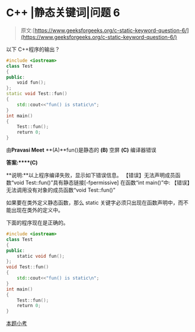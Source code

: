 # C++ |静态关键词|问题 6

> 原文:[https://www.geeksforgeeks.org/c-static-keyword-question-6/](https://www.geeksforgeeks.org/c-static-keyword-question-6/)

以下 C++程序的输出？

```cpp
#include <iostream>
class Test
{
public:
    void fun();
};
static void Test::fun()   
{
    std::cout<<"fun() is static\n";
}
int main()
{
    Test::fun();   
    return 0;
}
```

由**Pravasi Meet**
**(A)**fun()是静态的
**(B)** 空屏
**(C)** 编译器错误

**答案:****(C)**

**说明:**以上程序编译失败，显示如下错误信息。
【错误】无法声明成员函数“void Test::fun()”具有静态链接[-fpermissive]
在函数“int main()”中:
【错误】无法调用没有对象的成员函数“void Test::fun()”

如果要在类外定义静态函数，那么 static 关键字必须只出现在函数声明中，而不能出现在类外的定义中。

下面的程序现在是正确的。

```cpp
#include <iostream>
class Test
{
public:
    static void fun();
};
void Test::fun()
{
    std::cout<<"fun() is static\n";
}
int main()
{
    Test::fun();
    return 0;
}
```

[本题小考](https://www.geeksforgeeks.org/c-plus-plus-gq/static-keyword-gq/)